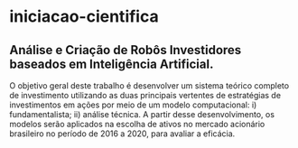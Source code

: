 # iniciacao-cientifica
## Análise e Criação de Robôs Investidores baseados em Inteligência Artificial.
O objetivo geral deste trabalho é desenvolver um sistema teórico completo de investimento utilizando as duas principais vertentes de estratégias de investimentos em ações por meio de um modelo computacional: i) fundamentalista; ii) análise técnica. A partir desse desenvolvimento, os modelos serão aplicados na escolha de ativos no mercado acionário brasileiro no período de 2016 a 2020, para avaliar a eficácia. 
